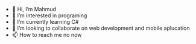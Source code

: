 - 👋 Hi, I’m Mahmud
- 👀 I’m interested in programing
- 🌱 I’m currently learning C#
- 💞️ I’m looking to collaborate on web development and mobile aplucation
- 📫 How to reach me no now

<!---
KilluaTR/KilluaTR is a ✨ special ✨ repository because its `README.md` (this file) appears on your GitHub profile.
You can click the Preview link to take a look at your changes.
--->
